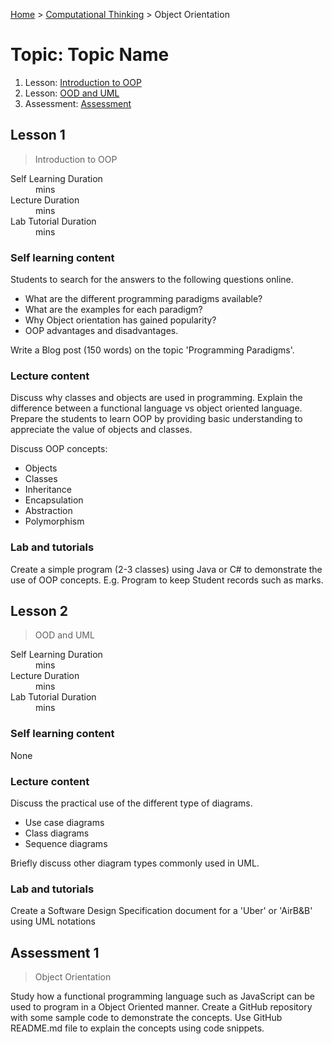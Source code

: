 [Home](../README.md) > [Computational Thinking](./README.md) > Object Orientation

# Topic: Topic Name

1. Lesson: [Introduction to OOP](#lesson-1)
1. Lesson: [OOD and UML](#lesson-2)
1. Assessment: [Assessment](#assessment-1)

## Lesson 1

> Introduction to OOP

<dl>
<dt>Self Learning Duration</dt>
<dd> mins</dd>
<dt>Lecture Duration</dt>
<dd> mins</dd>
<dt>Lab Tutorial Duration</dt>
<dd> mins</dd>
</dl>

### Self learning content

Students to search for the answers to the following questions online.

- What are the different programming paradigms available?
- What are the examples for each paradigm?
- Why Object orientation has gained popularity?
- OOP advantages and disadvantages.

Write a Blog post (150 words) on the topic 'Programming Paradigms'.

### Lecture content

Discuss why classes and objects are used in programming. Explain the difference between a functional language vs object oriented language. Prepare the students to learn OOP by providing basic understanding to appreciate the value of objects and classes.

Discuss OOP concepts:

- Objects
- Classes
- Inheritance
- Encapsulation
- Abstraction
- Polymorphism

### Lab and tutorials

Create a simple program (2-3 classes) using Java or C# to demonstrate the use of OOP concepts. E.g. Program to keep Student records such as marks.

## Lesson 2

> OOD and UML

<dl>
<dt>Self Learning Duration</dt>
<dd> mins</dd>
<dt>Lecture Duration</dt>
<dd> mins</dd>
<dt>Lab Tutorial Duration</dt>
<dd> mins</dd>
</dl>

### Self learning content

None

### Lecture content

Discuss the practical use of the different type of diagrams.

- Use case diagrams
- Class diagrams
- Sequence diagrams

Briefly discuss other diagram types commonly used in UML.

### Lab and tutorials

Create a Software Design Specification document for a 'Uber' or 'AirB&B' using UML notations

## Assessment 1

> Object Orientation

Study how a functional programming language such as JavaScript can be used to program in a Object Oriented manner. Create a GitHub repository with some sample code to demonstrate the concepts. Use GitHub README.md file to explain the concepts using code snippets.

